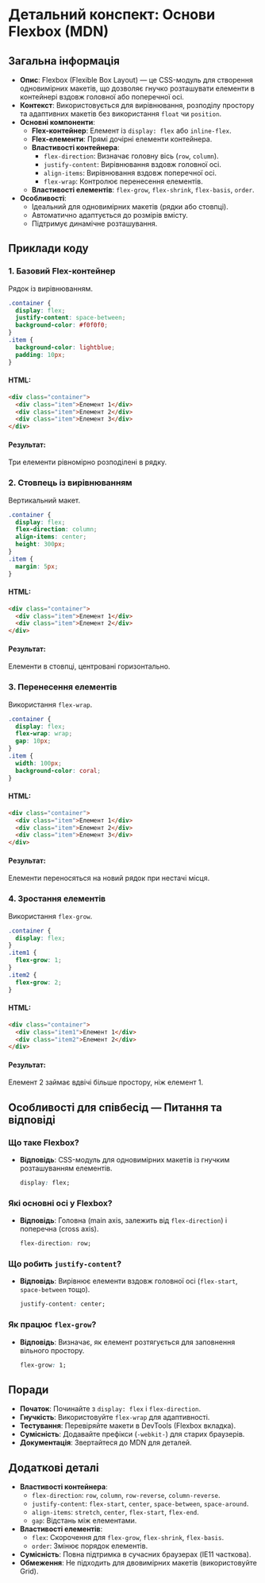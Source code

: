 # Детальний конспект: Основи Flexbox (MDN)

## Загальна інформація

- **Опис**: Flexbox (Flexible Box Layout) — це CSS-модуль для створення одновимірних макетів, що дозволяє гнучко розташувати елементи в контейнері вздовж головної або поперечної осі.
- **Контекст**: Використовується для вирівнювання, розподілу простору та адаптивних макетів без використання `float` чи `position`.
- **Основні компоненти**:
  - **Flex-контейнер**: Елемент із `display: flex` або `inline-flex`.
  - **Flex-елементи**: Прямі дочірні елементи контейнера.
  - **Властивості контейнера**:
    - `flex-direction`: Визначає головну вісь (`row`, `column`).
    - `justify-content`: Вирівнювання вздовж головної осі.
    - `align-items`: Вирівнювання вздовж поперечної осі.
    - `flex-wrap`: Контролює перенесення елементів.
  - **Властивості елементів**: `flex-grow`, `flex-shrink`, `flex-basis`, `order`.
- **Особливості**:
  - Ідеальний для одновимірних макетів (рядки або стовпці).
  - Автоматично адаптується до розмірів вмісту.
  - Підтримує динамічне розташування.

## Приклади коду

### 1. Базовий Flex-контейнер

Рядок із вирівнюванням.

```css
.container {
  display: flex;
  justify-content: space-between;
  background-color: #f0f0f0;
}
.item {
  background-color: lightblue;
  padding: 10px;
}
```

#### HTML:

```html
<div class="container">
  <div class="item">Елемент 1</div>
  <div class="item">Елемент 2</div>
  <div class="item">Елемент 3</div>
</div>
```

#### Результат:

Три елементи рівномірно розподілені в рядку.

### 2. Стовпець із вирівнюванням

Вертикальний макет.

```css
.container {
  display: flex;
  flex-direction: column;
  align-items: center;
  height: 300px;
}
.item {
  margin: 5px;
}
```

#### HTML:

```html
<div class="container">
  <div class="item">Елемент 1</div>
  <div class="item">Елемент 2</div>
</div>
```

#### Результат:

Елементи в стовпці, центровані горизонтально.

### 3. Перенесення елементів

Використання `flex-wrap`.

```css
.container {
  display: flex;
  flex-wrap: wrap;
  gap: 10px;
}
.item {
  width: 100px;
  background-color: coral;
}
```

#### HTML:

```html
<div class="container">
  <div class="item">Елемент 1</div>
  <div class="item">Елемент 2</div>
  <div class="item">Елемент 3</div>
</div>
```

#### Результат:

Елементи переносяться на новий рядок при нестачі місця.

### 4. Зростання елементів

Використання `flex-grow`.

```css
.container {
  display: flex;
}
.item1 {
  flex-grow: 1;
}
.item2 {
  flex-grow: 2;
}
```

#### HTML:

```html
<div class="container">
  <div class="item1">Елемент 1</div>
  <div class="item2">Елемент 2</div>
</div>
```

#### Результат:

Елемент 2 займає вдвічі більше простору, ніж елемент 1.

## Особливості для співбесід — Питання та відповіді

### Що таке Flexbox?

- **Відповідь**: CSS-модуль для одновимірних макетів із гнучким розташуванням елементів.
  ```css
  display: flex;
  ```

### Які основні осі у Flexbox?

- **Відповідь**: Головна (main axis, залежить від `flex-direction`) і поперечна (cross axis).
  ```css
  flex-direction: row;
  ```

### Що робить `justify-content`?

- **Відповідь**: Вирівнює елементи вздовж головної осі (`flex-start`, `space-between` тощо).
  ```css
  justify-content: center;
  ```

### Як працює `flex-grow`?

- **Відповідь**: Визначає, як елемент розтягується для заповнення вільного простору.
  ```css
  flex-grow: 1;
  ```

## Поради

- **Початок**: Починайте з `display: flex` і `flex-direction`.
- **Гнучкість**: Використовуйте `flex-wrap` для адаптивності.
- **Тестування**: Перевіряйте макети в DevTools (Flexbox вкладка).
- **Сумісність**: Додавайте префікси (`-webkit-`) для старих браузерів.
- **Документація**: Звертайтеся до MDN для деталей.

## Додаткові деталі

- **Властивості контейнера**:
  - `flex-direction`: `row`, `column`, `row-reverse`, `column-reverse`.
  - `justify-content`: `flex-start`, `center`, `space-between`, `space-around`.
  - `align-items`: `stretch`, `center`, `flex-start`, `flex-end`.
  - `gap`: Відстань між елементами.
- **Властивості елементів**:
  - `flex`: Скорочення для `flex-grow`, `flex-shrink`, `flex-basis`.
  - `order`: Змінює порядок елементів.
- **Сумісність**: Повна підтримка в сучасних браузерах (IE11 часткова).
- **Обмеження**: Не підходить для двовимірних макетів (використовуйте Grid).
